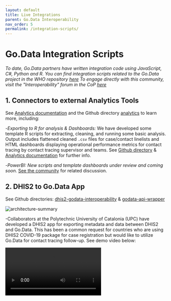 ```yaml
---
layout: default
title: Live Integrations
parent: Go.Data Interoperability
nav_order: 5
permalink: /integration-scripts/
---
```


# Go.Data Integration Scripts
_To date, Go.Data partners have written integration code using JavaScript, C#, Python and R. You can find integration scripts related to the Go.Data project in the WHO repository [here](https://github.com/WorldHealthOrganization?q=go-data&type=&language=)_
_To engage directly with this community, visit the "Interoperability" forum in the CoP [here](https://community-godata.who.int/topics/interoperability/5fd8ec64f5c77e114e6c6823)_

## 1. Connectors to external Analytics Tools
See [Analytics documentation](https://worldhealthorganization.github.io/godata/analytics/) and the Github directory [analytics](https://github.com/WorldHealthOrganization/godata/tree/master/analytics) to learn more, including:

-*Exporting to R for analysis & Dashboards:* We have developed some template R scripts for extracting, cleaning, and running some basic analysis. Output includes flattened cleaned `.csv` files for case/contact linelists and HTML dashboards displaying operational performance metrics for contact tracing by contact tracing supervisor and teams. See 
[Github directory](https://github.com/WorldHealthOrganization/godata/tree/master/analytics/r-reporting) & [Analytics documentation](https://worldhealthorganization.github.io/godata/analytics/) for further info.

-*PowerBI:* _New scripts and template dashboards under review and coming soon._ [See the community](https://community-godata.who.int/conversations/dashboards-and-analysis/connecting-power-bi-through-api/5f8033acbd255079ca8ce356) for related discussion. 

## 2. DHIS2 to Go.Data App
See Github directories: [dhis2-godata-interoperability](https://github.com/WorldHealthOrganization/dhis2-godata-interoperability) & [godata-api-wrapper](https://github.com/WorldHealthOrganization/godata-api-wrapper)

![architecture-summary](../assets/dhis2togodata.PNG)

-Collaborators at the Polytechnic University of Catalonia (UPC) have developed a DHIS2 app for exporting metadata and data between DHIS2 and Go.Data. This has been a common request for countries who are using DHIS2 COVID-19 package for case registration but would like to utilize Go.Data for contact tracing follow-up. See demo video below:

<video src="https://sprcdn-assets.sprinklr.com/1652/67feefd9-83ea-40c3-b0fc-c4f0c0180b9d-36486025.mp4" controls />

See Github directory: [dhis2godata](https://github.com/WorldHealthOrganization/WIDP-DHIS2-scripts/tree/master/dhis2godata)
-Collaborators at [EyeSeeTea](https://github.com/EyeSeeTea) have developed a script to quickly convert dhis2 Organization Units to Go.Data locations.

## 3. OpenFn Job Scripts for API Actions
See Github directory: [interoperability-jobs](https://github.com/WorldHealthOrganization/godata/tree/master/interoperability-jobs)

This folder contains reference implementations of automated interoperability solutions to demonstrate common Go.Data interoperability 
use cases and example [OpenFn job scripts](https://docs.openfn.org/documentation.html#jobs) that automate common API and data exchange operations. 

These jobs leverage OpenFn open-source API adaptors including [`language-godata`](https://github.com/WorldHealthOrganization/language-godata/).

## 4. Other Scripts for API Actions
See Github directory: [api](https://github.com/WorldHealthOrganization/godata/tree/master/api) and [Analytics documentation](https://worldhealthorganization.github.io/godata/analytics/).

This contains example R, Pythin and C# scripts for GET/PUT/POST commands so that you can manipulate your Go.Data instance through the API, including bulk actions. We have used this for our training instances but think it could be helpful for others too.

## 5. WHO Polio Database to Go.Data
See Github directory: [PolioDB-GODATA](https://github.com/EyeSeeTea/WHO-scripts)

-Collaborators at [EyeSeeTea](https://github.com/EyeSeeTea) have developed a script to quickly convert admin levels from the WHO Polio GeoDatabase to Go.Data locations.

## 6. Lime Survey to Go.Data
A project developed internally by WHO Information Management and Technology Department to link Data Form (Lime Survey) to Go.Data API for the exchange of COVID-19 tracking data for WHO staff. This is a very specific solution internal to WHO's need but illustrates integrating the Lime Survey and Go.Data interfaces using .Net 4.7.2 - C# code. 

_Code and documentation coming soon_
